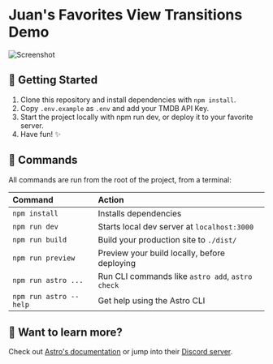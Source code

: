 # Juan's Favorites View Transitions Demo

![Screenshot](./screenshot.png)

## 🚀 Getting Started

1. Clone this repository and install dependencies with `npm install`.
2. Copy `.env.example` as `.env` and add your TMDB API Key.
3. Start the project locally with npm run dev, or deploy it to your favorite server.
4. Have fun! ✨

## 🧞 Commands

All commands are run from the root of the project, from a terminal:

| Command                | Action                                           |
| :--------------------- | :----------------------------------------------- |
| `npm install`          | Installs dependencies                            |
| `npm run dev`          | Starts local dev server at `localhost:3000`      |
| `npm run build`        | Build your production site to `./dist/`          |
| `npm run preview`      | Preview your build locally, before deploying     |
| `npm run astro ...`    | Run CLI commands like `astro add`, `astro check` |
| `npm run astro --help` | Get help using the Astro CLI                     |

## 👀 Want to learn more?

Check out [Astro's documentation](https://docs.astro.build) or jump into their [Discord server](https://astro.build/chat).
